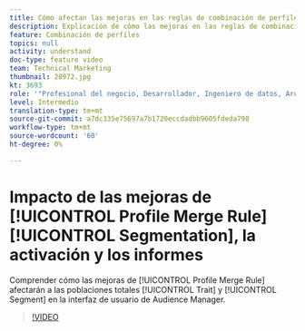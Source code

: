 ```yaml
---
title: Cómo afectan las mejoras en las reglas de combinación de perfiles a la segmentación, la activación y los informes
description: Explicación de cómo las mejoras en las reglas de combinación de perfiles afectarán a las poblaciones totales de rasgos y segmentos en la interfaz de usuario de Audience Manager
feature: Combinación de perfiles
topics: null
activity: understand
doc-type: feature video
team: Technical Marketing
thumbnail: 28972.jpg
kt: 3693
role: '"Profesional del negocio, Desarrollador, Ingeniero de datos, Arquitecto, Arquitecto de datos, Administrador, Líder"'
level: Intermedio
translation-type: tm+mt
source-git-commit: a7dc335e75697a7b1720eccdadbb9605fdeda798
workflow-type: tm+mt
source-wordcount: '60'
ht-degree: 0%

---
```



# Impacto de las mejoras de [!UICONTROL Profile Merge Rule] [!UICONTROL Segmentation], la activación y los informes

Comprender cómo las mejoras de [!UICONTROL Profile Merge Rule] afectarán a las poblaciones totales [!UICONTROL Trait] y [!UICONTROL Segment] en la interfaz de usuario de Audience Manager.

>[!VIDEO](https://video.tv.adobe.com/v/28972/?quality=12)
